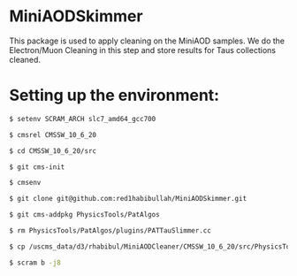 # MiniAODSkimmerThis package is used to apply cleaning on the MiniAOD samples. We do the Electron/Muon Cleaning in this step and store results for Taus  collections cleaned. # Setting up the environment:```bash$ setenv SCRAM_ARCH slc7_amd64_gcc700 $ cmsrel CMSSW_10_6_20$ cd CMSSW_10_6_20/src$ git cms-init$ cmsenv$ git clone git@github.com:red1habibullah/MiniAODSkimmer.git$ git cms-addpkg PhysicsTools/PatAlgos$ rm PhysicsTools/PatAlgos/plugins/PATTauSlimmer.cc $ cp /uscms_data/d3/rhabibul/MiniAODCleaner/CMSSW_10_6_20/src/PhysicsTools/PatAlgos/plugins/PATTauSlimmer.cc PhysicsTools/PatAlgos/plugins/PATTauSlimmer.cc$ scram b -j8```